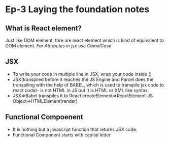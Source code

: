 # Ep-3 Laying the foundation notes

## What is React element?
Just like DOM element, thre are react element which is kind of equivalent to DOM element.
*For Attributes in jsx use CamelCase*

## JSX
- To write your code in multiple line in JSX, wrap your code inside ()
- JSX(transpiled before it reaches the JS Engine and Parcel does the transpiling with the help of BABEL, which is used to transpile jsx code to react code)- is not HTML in JS but It is HTML or XML like syntax
- JSX=>Babel transpiles it to React.createElement=>ReactElement-JS Object=>HTMLElement(render)

## Functional Compoenent
- It is nothing but a javascript function that returns JSX code.
- Functional Component starts with capital letter
